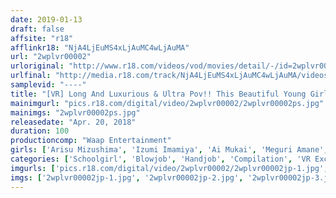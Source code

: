 ```yaml
---
date: 2019-01-13
draft: false
affsite: "r18"
afflinkr18: "NjA4LjEuMS4xLjAuMC4wLjAuMA"
url: "2wplvr00002"
urloriginal: "http://www.r18.com/videos/vod/movies/detail/-/id=2wplvr00002"
urlfinal: "http://media.r18.com/track/NjA4LjEuMS4xLjAuMC4wLjAuMA/videos/vod/movies/detail/-/id=2wplvr00002"
samplevid: "----"
title: "[VR] Long And Luxurious & Ultra Pov!! This Beautiful Young Girl In Uniform Will Stare Into Your Eyes For 100 Minutes While Tweaking Your Nipples VR"
mainimgurl: "pics.r18.com/digital/video/2wplvr00002/2wplvr00002ps.jpg"
mainimgs: "2wplvr00002ps.jpg"
releasedate: "Apr. 20, 2018"
duration: 100
productioncomp: "Waap Entertainment"
girls: ['Arisu Mizushima', 'Izumi Imamiya', 'Ai Mukai', 'Meguri Amane', 'Yura Kokona']
categories: ['Schoolgirl', 'Blowjob', 'Handjob', 'Compilation', 'VR Exclusive']
imgurls: ['pics.r18.com/digital/video/2wplvr00002/2wplvr00002jp-1.jpg', 'pics.r18.com/digital/video/2wplvr00002/2wplvr00002jp-2.jpg', 'pics.r18.com/digital/video/2wplvr00002/2wplvr00002jp-3.jpg', 'pics.r18.com/digital/video/2wplvr00002/2wplvr00002jp-4.jpg', 'pics.r18.com/digital/video/2wplvr00002/2wplvr00002jp-5.jpg', 'pics.r18.com/digital/video/2wplvr00002/2wplvr00002jp-6.jpg', 'pics.r18.com/digital/video/2wplvr00002/2wplvr00002jp-7.jpg', 'pics.r18.com/digital/video/2wplvr00002/2wplvr00002jp-8.jpg', 'pics.r18.com/digital/video/2wplvr00002/2wplvr00002jp-9.jpg', 'pics.r18.com/digital/video/2wplvr00002/2wplvr00002jp-10.jpg', 'pics.r18.com/digital/video/2wplvr00002/2wplvr00002jp-11.jpg', 'pics.r18.com/digital/video/2wplvr00002/2wplvr00002jp-12.jpg', 'pics.r18.com/digital/video/2wplvr00002/2wplvr00002jp-13.jpg', 'pics.r18.com/digital/video/2wplvr00002/2wplvr00002jp-14.jpg', 'pics.r18.com/digital/video/2wplvr00002/2wplvr00002jp-15.jpg', 'pics.r18.com/digital/video/2wplvr00002/2wplvr00002jp-16.jpg', 'pics.r18.com/digital/video/2wplvr00002/2wplvr00002jp-17.jpg', 'pics.r18.com/digital/video/2wplvr00002/2wplvr00002jp-18.jpg', 'pics.r18.com/digital/video/2wplvr00002/2wplvr00002jp-19.jpg', 'pics.r18.com/digital/video/2wplvr00002/2wplvr00002jp-20.jpg']
imgs: ['2wplvr00002jp-1.jpg', '2wplvr00002jp-2.jpg', '2wplvr00002jp-3.jpg', '2wplvr00002jp-4.jpg', '2wplvr00002jp-5.jpg', '2wplvr00002jp-6.jpg', '2wplvr00002jp-7.jpg', '2wplvr00002jp-8.jpg', '2wplvr00002jp-9.jpg', '2wplvr00002jp-10.jpg', '2wplvr00002jp-11.jpg', '2wplvr00002jp-12.jpg', '2wplvr00002jp-13.jpg', '2wplvr00002jp-14.jpg', '2wplvr00002jp-15.jpg', '2wplvr00002jp-16.jpg', '2wplvr00002jp-17.jpg', '2wplvr00002jp-18.jpg', '2wplvr00002jp-19.jpg', '2wplvr00002jp-20.jpg']
---
```

